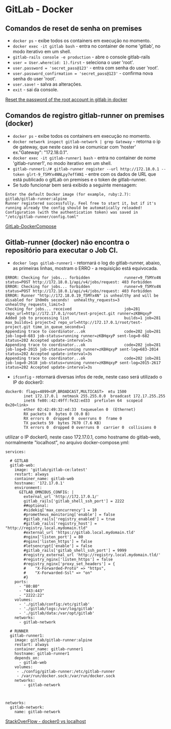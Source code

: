 # GitLab - Docker

## Comandos de reset de senha on premises
- `docker ps` - exibe todos os containers em execução no momento.
- `docker exec -it gitlab bash` - entra no container de nome 'gitlab', no modo iterativo em um shell.
- `gitlab-rails console -e production` - abre o console gitlab-rails
- `user = User.where(id: 1).first` - seleciona o user 'root'.
- `user.password = 'secret_pass@123'` - entra com senha do user 'root'.
- `user.password_confirmation = 'secret_pass@123'` - confirma nova senha do user 'root'.
- `user.save!` - salva as alterações.
- `exit` - sai da console.

[Reset the password of the root account in gitlab in docker](https://www.programmerall.com/article/632999018/#:~:text=Reset%20the%20password%20of%20the%20root%20account%20in,in%20to%20the%20server%20with%20root%20privileges%20first)

## Comandos de registro gitlab-runner on premises (docker)
- `docker ps` - exibe todos os containers em execução no momento.
- `docker network inspect gitlab-network | grep Gateway` - retorna o ip de gateway, que neste caso irá se comunicar com 'hoster' ex."Gateway": "172.18.0.1".
- `docker exec -it gitlab-runner1 bash` - entra no container de nome 'gitlab-runner1', no modo iterativo em um shell.
- `gitlab-runner1:/# gitlab-runner register --url http://172.18.0.1 --token glrt-9_f5MYx4NNLpy7effAN1` - entre com os dados de URL que está publicado o gitLab on premises e o token de gitlab-runner.
- Se tudo funcionar bem será exibido a seguinte mensagem: 
```
Enter the default Docker image (for example, ruby:2.7):
gitlab/gitlab-runner:alpine
Runner registered successfully. Feel free to start it, but if it's running already the config should be automatically reloaded!
Configuration (with the authentication token) was saved in "/etc/gitlab-runner/config.toml"
```
[GitLab-DockerCompose](https://www.czerniga.it/2021/11/14/how-to-install-gitlab-using-docker-compose/)

## Gitlab-runner (docker) não encontra o repositório para executar o Job CI.

- `docker logs gitlab-runner1` - retornará o log do gitlab-runner, abaixo, as primeiras linhas, mostram o ERRO - a requisição está equivocada.

```
ERROR: Checking for jobs... forbidden               runner=9_f5MYx4N status=POST http://172.18.0.1/api/v4/jobs/request: 403 Forbidden
ERROR: Checking for jobs... forbidden               runner=9_f5MYx4N status=POST http://172.18.0.1/api/v4/jobs/request: 403 Forbidden
ERROR: Runner "http://172.18.0.19_f5MYx4N" is unhealthy and will be disabled for 1h0m0s seconds!  unhealthy_requests=3 unhealthy_requests_limit=3
Checking for jobs... received                       job=281 repo_url=http://172.17.0.1/root/test-project.git runner=zKBHqxyP
Added job to processing list                        builds=1 job=281 max_builds=1 project=2 repo_url=http://172.17.0.1/root/test-project.git time_in_queue_seconds=1
Appending trace to coordinator...ok                 code=202 job=281 job-log=0-683 job-status=running runner=zKBHqxyP sent-log=0-682 status=202 Accepted update-interval=3s
Appending trace to coordinator...ok                 code=202 job=281 job-log=0-2015 job-status=running runner=zKBHqxyP sent-log=683-2014 status=202 Accepted update-interval=3s
Appending trace to coordinator...ok                 code=202 job=281 job-log=0-2618 job-status=running runner=zKBHqxyP sent-log=2015-2617 status=202 Accepted update-interval=3s
```
- `ifconfig` - retornará diversas infos de rede, neste caso será utilizado o IP do docker0:
```
docker0: flags=4099<UP,BROADCAST,MULTICAST>  mtu 1500
        inet 172.17.0.1  netmask 255.255.0.0  broadcast 172.17.255.255
        inet6 fe80::42:49ff:fe32:ed33  prefixlen 64  scopeid 0x20<link>
        ether 02:42:49:32:ed:33  txqueuelen 0  (Ethernet)
        RX packets 0  bytes 0 (0.0 B)
        RX errors 0  dropped 0  overruns 0  frame 0
        TX packets 59  bytes 7670 (7.6 KB)
        TX errors 0  dropped 0 overruns 0  carrier 0  collisions 0
```
utilizar o IP docker0, neste caso 172.17.0.1, como hostname do gitlab-web, normalmente "localhost", no arquivo docker-compose.yml:

```
services:

  # GITLAB
  gitlab-web:
    image: 'gitlab/gitlab-ce:latest'
    restart: always
    container_name: gitlab-web
    hostname: '172.17.0.1'
    environment:
      GITLAB_OMNIBUS_CONFIG: |
        external_url 'http://172.17.0.1/'
        gitlab_rails['gitlab_shell_ssh_port'] = 2222
        ##optional:
        #sidekiq['max_concurrency'] = 10
        #prometheus_monitoring['enable'] = false
        #gitlab_rails['registry_enabled'] = true
        #gitlab_rails['registry_host'] = "http://registry.local.mydomain.tld"
        #external_url 'https://gitlab.local.mydomain.tld'
        #nginx['listen_port'] = 80
        #nginx['listen_https'] = false
        #letsencrypt['enable'] = false
        #gitlab_rails['gitlab_shell_ssh_port'] = 9999
        #registry_external_url 'http://registry.local.mydomain.tld/'
        #registry_nginx['listen_https'] = false
        #registry_nginx['proxy_set_headers'] = {
        #    "X-Forwarded-Proto" => "https",
        #    "X-Forwarded-Ssl" => "on"
        #}
    ports:
      - "80:80"
      - "443:443"
      - "2222:22"
    volumes:
      - './gitlab/config:/etc/gitlab'
      - './gitlab/logs:/var/log/gitlab'
      - './gitlab/data:/var/opt/gitlab'
    networks:
      - gitlab-network

  # RUNNER
  gitlab-runner1:
    image: gitlab/gitlab-runner:alpine
    restart: always
    container_name: gitlab-runner1
    hostname: gitlab-runner1
    depends_on:
      - gitlab-web
    volumes:
     - ./config/gitlab-runner:/etc/gitlab-runner
     - /var/run/docker.sock:/var/run/docker.sock
    networks:
        - gitlab-network

  

networks:
  gitlab-network:
    name: gitlab-network
```



[StackOverFlow - docker0 vs localhost](https://stackoverflow.com/questions/34003101/gitlab-runner-unable-to-clone-repository-via-http)

